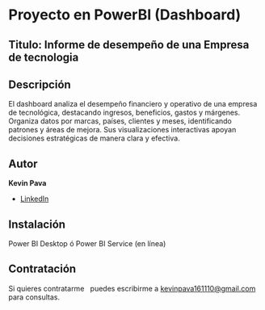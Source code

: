 # Proyecto en PowerBI (Dashboard)

## Titulo: Informe de desempeño de  una Empresa de tecnologia

## Descripción
El dashboard analiza el desempeño financiero y operativo de una empresa de tecnológica, destacando ingresos, beneficios, gastos y márgenes. Organiza datos por marcas, países, clientes y meses, identificando patrones y áreas de mejora. Sus visualizaciones interactivas apoyan decisiones estratégicas de manera clara y efectiva.

## Autor
**Kevin Pava**

* [LinkedIn](https://www.linkedin.com/in/kevin-alexander-pava-león-a31238246/)

## Instalación
Power BI Desktop ó Power BI Service (en línea)

## Contratación
Si quieres contratarme    
puedes escribirme a kevinpava161110@gmail.com para consultas.


